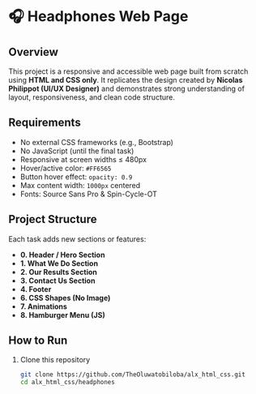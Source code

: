 # 🎧 Headphones Web Page

## Overview
This project is a responsive and accessible web page built from scratch using **HTML and CSS only**. It replicates the design created by **Nicolas Philippot (UI/UX Designer)** and demonstrates strong understanding of layout, responsiveness, and clean code structure.

## Requirements
- No external CSS frameworks (e.g., Bootstrap)
- No JavaScript (until the final task)
- Responsive at screen widths ≤ 480px
- Hover/active color: `#FF6565`
- Button hover effect: `opacity: 0.9`
- Max content width: `1000px` centered
- Fonts: Source Sans Pro & Spin-Cycle-OT

## Project Structure
Each task adds new sections or features:
- **0. Header / Hero Section**
- **1. What We Do Section**
- **2. Our Results Section**
- **3. Contact Us Section**
- **4. Footer**
- **6. CSS Shapes (No Image)**
- **7. Animations**
- **8. Hamburger Menu (JS)**

## How to Run
1. Clone this repository  
   ```bash
   git clone https://github.com/TheOluwatobiloba/alx_html_css.git
   cd alx_html_css/headphones
